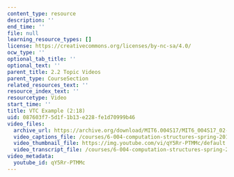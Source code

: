 ```yaml
---
content_type: resource
description: ''
end_time: ''
file: null
learning_resource_types: []
license: https://creativecommons.org/licenses/by-nc-sa/4.0/
ocw_type: ''
optional_tab_title: ''
optional_text: ''
parent_title: 2.2 Topic Videos
parent_type: CourseSection
related_resources_text: ''
resource_index_text: ''
resourcetype: Video
start_time: ''
title: VTC Example (2:18)
uid: 087603f7-5d1f-1b13-e228-fe1d70999b46
video_files:
  archive_url: https://archive.org/download/MIT6.004S17/MIT6_004S17_02-02-07_300k.mp4
  video_captions_file: /courses/6-004-computation-structures-spring-2017/559502744b82538fa4a167f964384b3c_qY5Rr-PTMMc.vtt
  video_thumbnail_file: https://img.youtube.com/vi/qY5Rr-PTMMc/default.jpg
  video_transcript_file: /courses/6-004-computation-structures-spring-2017/9a2b9b4d7b2c2333a740ba8cf09f2d84_qY5Rr-PTMMc.pdf
video_metadata:
  youtube_id: qY5Rr-PTMMc
---
```

